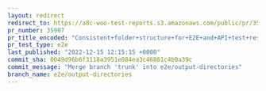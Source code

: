 ```yaml
---
layout: redirect
redirect_to: https://a8c-woo-test-reports.s3.amazonaws.com/public/pr/35907/e2e/index.html
pr_number: 35907
pr_title_encoded: "Consistent+folder+structure+for+E2E+and+API+test+results"
pr_test_type: e2e
last_published: "2022-12-15 12:15:15 +0000"
commit_sha: 0049d96b6f3118a3951e084ea3c46861c4b0a39c
commit_message: "Merge branch 'trunk' into e2e/output-directories"
branch_name: e2e/output-directories
---
```


